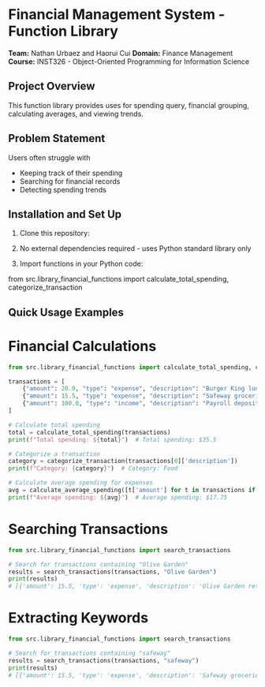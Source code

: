# Financial Management System - Function Library

**Team:** Nathan Urbaez and Haorui Cui
**Domain:** Finance Management
**Course:** INST326 - Object-Oriented Programming for Information Science 

## Project Overview

This function library provides uses for spending query, financial grouping, calculating averages, and viewing trends.

## Problem Statement
Users often struggle with
- Keeping track of their spending
- Searching for financial records
- Detecting spending trends

## Installation and Set Up

1. Clone this repository:


2. No external dependencies required - uses Python standard library only

3. Import functions in your Python code:

from src.library_financial_functions import calculate_total_spending, categorize_transaction

## Quick Usage Examples

# Financial Calculations

```python
from src.library_financial_functions import calculate_total_spending, categorize_transaction, calculate_average_spending

transactions = [
    {"amount": 20.0, "type": "expense", "description": "Burger King lunch"},
    {"amount": 15.5, "type": "expense", "description": "Safeway groceries"},
    {"amount": 100.0, "type": "income", "description": "Payroll deposit"}
]

# Calculate total spending
total = calculate_total_spending(transactions)
print(f"Total spending: ${total}")  # Total spending: $35.5

# Categorize a transaction
category = categorize_transaction(transactions[0]['description'])
print(f"Category: {category}")  # Category: Food

# Calculate average spending for expenses
avg = calculate_average_spending([t['amount'] for t in transactions if t['type'] == 'expense'])
print(f"Average spending: ${avg}")  # Average spending: $17.75
```

# Searching Transactions

```python
from src.library_financial_functions import search_transactions

# Search for transactions containing "Olive Garden"
results = search_transactions(transactions, "Olive Garden")
print(results)
# [{'amount': 15.5, 'type': 'expense', 'description': 'Olive Garden restraunt'}]
```

# Extracting Keywords

```python
from src.library_financial_functions import search_transactions

# Search for transactions containing "safeway"
results = search_transactions(transactions, "safeway")
print(results)
# [{'amount': 15.5, 'type': 'expense', 'description': 'Safeway groceries'}]
```






